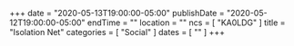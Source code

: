 +++
date = "2020-05-13T19:00:00-05:00"
publishDate = "2020-05-12T19:00:00-05:00"
endTime = ""
location = ""
ncs = [ "KA0LDG" ]
title = "Isolation Net"
categories = [ "Social" ]
dates = [ "" ]
+++
